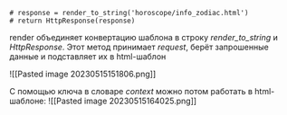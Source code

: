     # response = render_to_string('horoscope/info_zodiac.html')
    # return HttpResponse(response)

render объединяет конвертацию шаблона в строку _render_to_string_ и  _HttpResponse_.
Этот метод принимает _request_, берёт запрошенные данные и подставляет их в html-шаблон

![[Pasted image 20230515151806.png]]

С помощью ключа в словаре _context_ можно потом работать в html-шаблоне:
![[Pasted image 20230515164025.png]]

